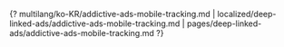 {? multilang/ko-KR/addictive-ads-mobile-tracking.md | localized/deep-linked-ads/addictive-ads-mobile-tracking.md | pages/deep-linked-ads/addictive-ads-mobile-tracking.md ?}
